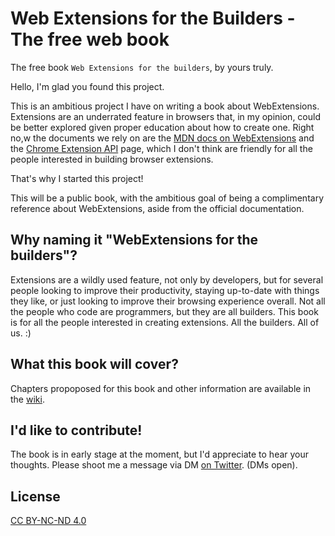 # Web Extensions for the Builders - The free web book

The free book `Web Extensions for the builders`, by yours truly.

Hello, I'm glad you found this project.

This is an ambitious project I have on writing a book about WebExtensions. Extensions are an underrated feature in browsers
that, in my opinion, could be better explored given proper education about how to create one. Right no,w the documents we rely
on are the [MDN docs on WebExtensions](https://developer.mozilla.org/en-US/docs/Mozilla/Add-ons/WebExtensions) and the [Chrome Extension API](https://developer.chrome.com/extensions/api_index) page, which I don't think are friendly for all the
people interested in building browser extensions.

That's why I started this project!

This will be a public book, with the ambitious goal of being a complimentary reference about WebExtensions, aside from the
official documentation.

## Why naming it "WebExtensions for the builders"?

Extensions are a wildly used feature, not only by developers, but for several people looking to improve their productivity,
staying up-to-date with things they like, or just looking to improve their browsing experience overall. Not all the people
who code are programmers, but they are all builders. This book is for all the people interested in creating extensions.
All the builders. All of us. :)

## What this book will cover?

Chapters propoposed for this book and other information are available in the [wiki](https://github.com/cezaraugusto/web-extensions-for-the-builders/wiki).

## I'd like to contribute!

The book is in early stage at the moment, but I'd appreciate to hear your thoughts. Please shoot me a message via DM [on Twitter](https://twitter.com/cezaraugusto). (DMs open).

## License

[CC BY-NC-ND 4.0](https://creativecommons.org/licenses/by-nc-nd/4.0/)
